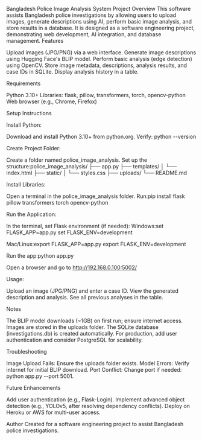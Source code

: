 Bangladesh Police Image Analysis System
Project Overview
This software assists Bangladesh police investigations by allowing users to upload images, generate descriptions using AI, perform basic image analysis, and store results in a database. It is designed as a software engineering project, demonstrating web development, AI integration, and database management.
Features

Upload images (JPG/PNG) via a web interface.
Generate image descriptions using Hugging Face's BLIP model.
Perform basic analysis (edge detection) using OpenCV.
Store image metadata, descriptions, analysis results, and case IDs in SQLite.
Display analysis history in a table.

Requirements

Python 3.10+
Libraries: flask, pillow, transformers, torch, opencv-python
Web browser (e.g., Chrome, Firefox)

Setup Instructions

Install Python:

Download and install Python 3.10+ from python.org.
Verify: python --version


Create Project Folder:

Create a folder named police_image_analysis.
Set up the structure:police_image_analysis/
├── app.py
├── templates/
│   └── index.html
├── static/
│   └── styles.css
├── uploads/
└── README.md




Install Libraries:

Open a terminal in the police_image_analysis folder.
Run:pip install flask pillow transformers torch opencv-python




Run the Application:

In the terminal, set Flask environment (if needed):
Windows:set FLASK_APP=app.py
set FLASK_ENV=development


Mac/Linux:export FLASK_APP=app.py
export FLASK_ENV=development




Run the app:python app.py


Open a browser and go to http://192.168.0.100:5002/


Usage:

Upload an image (JPG/PNG) and enter a case ID.
View the generated description and analysis.
See all previous analyses in the table.



Notes

The BLIP model downloads (~1GB) on first run; ensure internet access.
Images are stored in the uploads folder.
The SQLite database (investigations.db) is created automatically.
For production, add user authentication and consider PostgreSQL for scalability.

Troubleshooting

Image Upload Fails: Ensure the uploads folder exists.
Model Errors: Verify internet for initial BLIP download.
Port Conflict: Change port if needed: python app.py --port 5001.

Future Enhancements

Add user authentication (e.g., Flask-Login).
Implement advanced object detection (e.g., YOLOv5, after resolving dependency conflicts).
Deploy on Heroku or AWS for multi-user access.

Author
Created for a software engineering project to assist Bangladesh police investigations.